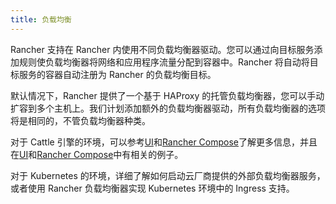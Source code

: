 ```yaml
---
title: 负载均衡
---
```


Rancher 支持在 Rancher 内使用不同负载均衡器驱动。您可以通过向目标服务添加规则使负载均衡器将网络和应用程序流量分配到容器中。Rancher 将自动将目标服务的容器自动注册为 Rancher 的负载均衡目标。

默认情况下，Rancher 提供了一个基于 HAProxy 的托管负载均衡器，您可以手动扩容到多个主机上。我们计划添加额外的负载均衡器驱动，所有负载均衡器的选项将是相同的，不管负载均衡器种类。

对于 Cattle 引擎的环境，可以参考[UI](/docs/rancher1/infrastructure/cattle/adding-load-balancers/#如何在ui上新增一个负载均衡)和[Rancher Compose](/docs/rancher1/infrastructure/cattle/adding-load-balancers/#用rancher-compose-添加负载均衡)了解更多信息，并且在[UI](/docs/rancher1/infrastructure/cattle/adding-load-balancers/#adding-a-load-balancer-in-the-ui)和[Rancher Compose](/docs/rancher1/infrastructure/cattle/adding-load-balancers/#adding-a-load-balancer-with-rancher-compose)中有相关的例子。

对于 Kubernetes 的环境，详细了解如何启动云厂商提供的外部负载均衡器服务，或者使用 Rancher 负载均衡器实现 Kubernetes 环境中的 Ingress 支持。
